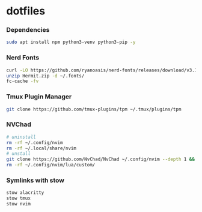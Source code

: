 # dotfiles

### Dependencies
```sh
sudo apt install npm python3-venv python3-pip -y
```

### Nerd Fonts
```sh
curl -LO https://github.com/ryanoasis/nerd-fonts/releases/download/v3.1.1/Hermit.zip
unzip Hermit.zip -d ~/.fonts/
fc-cache -fv
```

### Tmux Plugin Manager
```sh
git clone https://github.com/tmux-plugins/tpm ~/.tmux/plugins/tpm
```

### NVChad
```sh
# uninstall
rm -rf ~/.config/nvim
rm -rf ~/.local/share/nvim
# unstall
git clone https://github.com/NvChad/NvChad ~/.config/nvim --depth 1 && nvim
rm -rf ~/.config/nvim/lua/custom/
```

### Symlinks with stow
```sh
stow alacritty
stow tmux
stow nvim
```